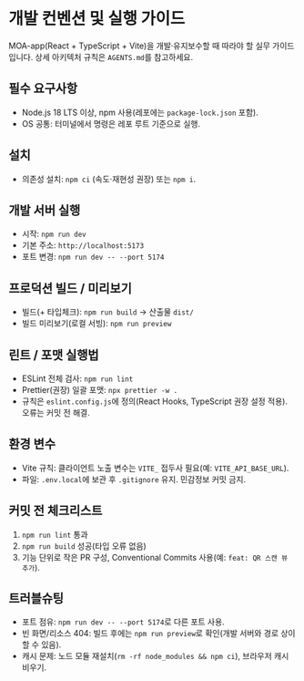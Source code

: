 # 개발 컨벤션 및 실행 가이드

MOA-app(React + TypeScript + Vite)을 개발·유지보수할 때 따라야 할 실무 가이드입니다. 상세 아키텍처 규칙은 `AGENTS.md`를 참고하세요.

## 필수 요구사항
- Node.js 18 LTS 이상, npm 사용(레포에는 `package-lock.json` 포함).
- OS 공통: 터미널에서 명령은 레포 루트 기준으로 실행.

## 설치
- 의존성 설치: `npm ci` (속도·재현성 권장) 또는 `npm i`.

## 개발 서버 실행
- 시작: `npm run dev`
- 기본 주소: `http://localhost:5173`
- 포트 변경: `npm run dev -- --port 5174`

## 프로덕션 빌드 / 미리보기
- 빌드(+ 타입체크): `npm run build` → 산출물 `dist/`
- 빌드 미리보기(로컬 서빙): `npm run preview`

## 린트 / 포맷 실행법
- ESLint 전체 검사: `npm run lint`
- Prettier(권장) 일괄 포맷: `npx prettier -w .`
- 규칙은 `eslint.config.js`에 정의(React Hooks, TypeScript 권장 설정 적용). 오류는 커밋 전 해결.

## 환경 변수
- Vite 규칙: 클라이언트 노출 변수는 `VITE_` 접두사 필요(예: `VITE_API_BASE_URL`).
- 파일: `.env.local`에 보관 후 `.gitignore` 유지. 민감정보 커밋 금지.

## 커밋 전 체크리스트
1) `npm run lint` 통과
2) `npm run build` 성공(타입 오류 없음)
3) 기능 단위로 작은 PR 구성, Conventional Commits 사용(예: `feat: QR 스캔 뷰 추가`).

## 트러블슈팅
- 포트 점유: `npm run dev -- --port 5174`로 다른 포트 사용.
- 빈 화면/리소스 404: 빌드 후에는 `npm run preview`로 확인(개발 서버와 경로 상이할 수 있음).
- 캐시 문제: 노드 모듈 재설치(`rm -rf node_modules && npm ci`), 브라우저 캐시 비우기.


